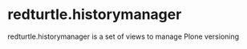 redturtle.historymanager
========================

redturtle.historymanager is a set of views to manage Plone versioning
